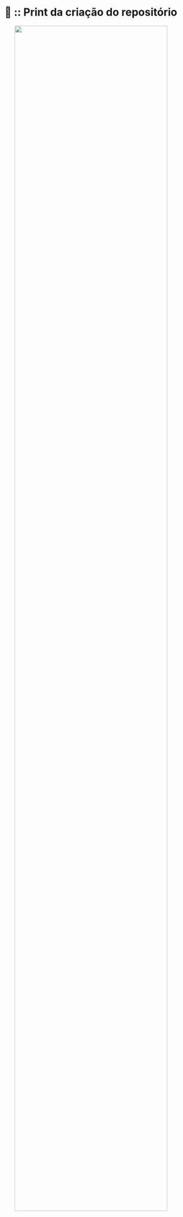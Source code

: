 <div align="center">

<h1> 📍 :: Print da criação do repositório </h1>

<img width="90%" src="https://github.com/Cam1ss/pdm-241/assets/125037138/9a7a739d-3f1e-4c90-a187-0cf25ae3c500">
</div>
